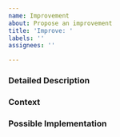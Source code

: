 ```yaml
---
name: Improvement
about: Propose an improvement
title: 'Improve: '
labels: ''
assignees: ''

---
```


<!--- Please provide a short description in the title above -->
<!--- Please follow the naming conventions -->

### Detailed Description
<!--- Provide a detailed description of the improvement you are proposing -->

### Context
<!--- Why is this improvement important to you? -->
<!--- How can it benefit other users? -->

### Possible Implementation
<!--- Not obligatory, but suggest an idea for implementing this improvement -->
